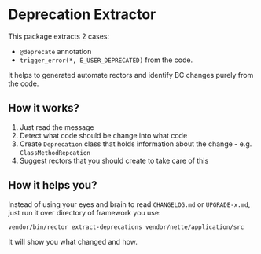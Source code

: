 # Deprecation Extractor

This package extracts 2 cases:
 
- `@deprecate` annotation
- `trigger_error(*, E_USER_DEPRECATED)` from the code.

It helps to generated automate rectors and identify BC changes purely from the code.
 

## How it works?

1. Just read the message
2. Detect what code should be change into what code
3. Create `Deprecation` class that holds information about the change - e.g. `ClassMethodRepcation` 
4. Suggest rectors that you should create to take care of this


## How it helps you?

Instead of using your eyes and brain to read `CHANGELOG.md` or `UPGRADE-x.md`, just run it over directory of framework you use:

```bash
vendor/bin/rector extract-deprecations vendor/nette/application/src
```

It will show you what changed and how. 

